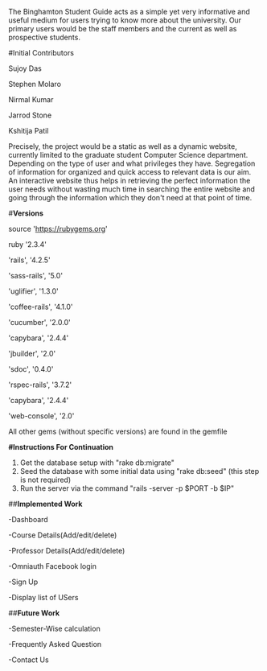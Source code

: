 The Binghamton Student Guide acts as a simple yet very informative and useful medium for users trying to know more about the university. Our primary users would be the staff members and the current as well as prospective students.

#Initial Contributors

  Sujoy Das
  
  Stephen Molaro
  
  Nirmal Kumar
  
  Jarrod Stone
  
  Kshitija Patil    

Precisely, the project would be a static as well as a dynamic website, currently limited to the graduate student Computer Science department.
Depending on the type of user and what privileges they have. Segregation of information for organized and quick access to relevant data is our aim. 
An interactive website thus helps in retrieving the perfect information the user needs without wasting much time in searching the entire website and going through the information which they don't need at that point of time.

#**Versions**

  source 'https://rubygems.org'

  ruby '2.3.4'
  
  'rails', '4.2.5'
  
  'sass-rails', '5.0'
  
  'uglifier', '1.3.0'
  
  'coffee-rails', '4.1.0'
  
  'cucumber', '2.0.0'
  
  'capybara', '2.4.4'
  
  'jbuilder', '2.0'
  
  'sdoc', '0.4.0'
  
  'rspec-rails', '3.7.2'
  
  'capybara', '2.4.4'
  
  'web-console', '2.0'

All other gems (without specific versions) are found in the gemfile

**#Instructions For Continuation**
  1. Get the database setup with "rake db:migrate"
  2. Seed the database with some initial data using "rake db:seed" (this step is not required)
  3. Run the server via the command "rails -server -p $PORT -b $IP"

##**Implemented Work**

  -Dashboard
  
  -Course Details(Add/edit/delete)
  
  -Professor Details(Add/edit/delete)
  
  -Omniauth Facebook login
  
  -Sign Up
  
  -Display list of USers

##**Future Work**

  -Semester-Wise calculation
  
  -Frequently Asked Question
  
  -Contact Us
